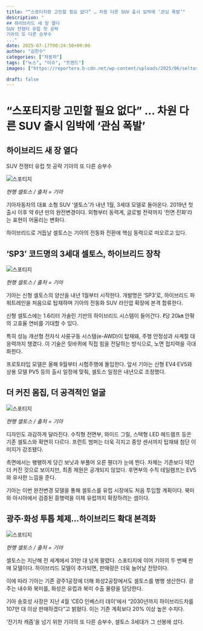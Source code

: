 ```yaml
---
title: "“스포티지랑 고민할 필요 없다” … 차원 다른 SUV 출시 임박에 ‘관심 폭발’"
description: "
## 하이브리드 새 장 열다
SUV 전쟁터 유럽 첫 공략
기아의 또 다른 승부수
..."
date: 2025-07-17T00:24:50+09:00
author: "김한수"
categories: ["자동차"]
tags: ["뉴스", "이슈", "트렌드"]
images: ["https://reportera.b-cdn.net/wp-content/uploads/2025/06/seltos-4-1024x576.jpg"]

draft: false
---
```


# “스포티지랑 고민할 필요 없다” … 차원 다른 SUV 출시 임박에 ‘관심 폭발’


## 하이브리드 새 장 열다
SUV 전쟁터 유럽 첫 공략
기아의 또 다른 승부수


![스포티지](https://reportera.b-cdn.net/wp-content/uploads/2025/06/seltos-4-1024x576.jpg)

*현행 셀토스 / 출처 = 기아*

기아자동차의 대표 소형 SUV ‘셀토스’가 내년 1월, 3세대 모델로 돌아온다. 2019년 첫 출시 이후 약 6년 만의 완전변경이다. 외형부터 동력계, 글로벌 전략까지 ‘전면 진화’라는 표현이 어울리는 변화다.

하이브리드로 거듭날 셀토스는 기아의 전동화 전환에 핵심 동력으로 떠오르고 있다.


## ‘SP3’ 코드명의 3세대 셀토스, 하이브리드 장착


![스포티지](https://reportera.b-cdn.net/wp-content/uploads/2025/06/seltos-1024x768.jpg)

*현행 셀토스 / 출처 = 기아*

기아는 신형 셀토스의 양산을 내년 1월부터 시작한다. 개발명은 ‘SP3’로, 하이브리드 파워트레인을 처음으로 탑재하며 기아의 전동화 SUV 라인업 확장에 본격 합류한다.

신형 셀토스에는 1.6리터 가솔린 기반의 하이브리드 시스템이 들어간다. ℓ당 20㎞ 안팎의 고효율 연비를 기대할 수 있다.

특히 성능 개선형 전자식 사륜구동 시스템(e-AWD)이 탑재돼, 주행 안정성과 사계절 대응력까지 챙겼다. 이 기술은 뒷바퀴에 직접 힘을 전달하는 방식으로, 노면 접지력을 극대화한다.

프로토타입 모델은 올해 9월부터 시험주행에 돌입한다. 앞서 기아는 신형 EV4·EV5와 상용 모델 PV5 등의 출시 일정에 맞춰, 셀토스 일정은 내년으로 조정했다.


## 더 커진 몸집, 더 공격적인 얼굴


![스포티지](https://reportera.b-cdn.net/wp-content/uploads/2025/06/셀토스-1-1024x768.jpg)

*현행 셀토스 / 출처 = 기아*

디자인도 과감하게 달라진다. 수직형 전면부, 와이드 그릴, 스택형 LED 헤드램프 등은 기존 셀토스와 확연히 다르다. 프런트 범퍼는 더욱 각지고 중앙 센서까지 탑재돼 첨단 이미지가 강조됐다.

측면에서는 팽팽하게 당긴 보닛과 부풀어 오른 휀더가 눈에 띈다. 차체는 기존보다 약간 더 커진 것으로 보이지만, 최종 제원은 공개되지 않았다. 후면부의 수직 테일램프는 EV5와 유사한 느낌을 준다.

기아는 이번 완전변경 모델을 통해 셀토스를 유럽 시장에도 처음 투입할 계획이다. 북미와 아시아에서 검증된 흥행력을 이제 유럽까지 확장하려는 셈이다.


## 광주·화성 투톱 체제…하이브리드 확대 본격화


![스포티지](https://reportera.b-cdn.net/wp-content/uploads/2025/06/셀토스-1024x768.jpg)

*현행 셀토스 / 출처 = 기아*

셀토스는 지난해 전 세계에서 31만 대 넘게 팔렸다. 스포티지에 이어 기아의 두 번째 판매 모델이다. 하이브리드 모델이 추가되면, 판매량은 더욱 늘어날 전망이다.

이에 따라 기아는 기존 광주1공장에 더해 화성2공장에서도 셀토스를 병행 생산한다. 광주는 내수와 북미를, 화성은 유럽과 북미 수출 물량을 담당한다.

기아 송호성 사장은 지난 4월 ‘CEO 인베스터 데이’에서 “2030년까지 하이브리드차를 107만 대 이상 판매하겠다”고 밝혔다. 이는 기존 계획보다 20% 이상 높은 수치다.

‘전기차 캐즘’을 넘기 위한 기아의 또 다른 승부수, 셀토스 3세대가 그 선봉에 섰다.
